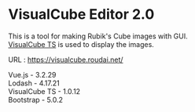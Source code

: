 # VisualCube Editor 2.0

This is a tool for making Rubik's Cube images with GUI.  
[VisualCube TS](https://github.com/tdecker91/visualcube) is used to display the images.

URL : https://visualcube.roudai.net/

Vue.js - 3.2.29  
Lodash - 4.17.21  
VisualCube TS - 1.0.12  
Bootstrap - 5.0.2
